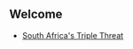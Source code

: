 ## Welcome 

- [South Africa's Triple Threat](https://peter-stuart-turner.github.io/articles/pages/South-Africa-Triple-Threat.html)